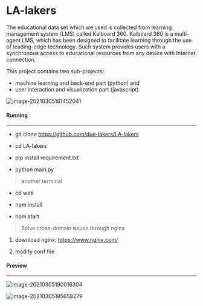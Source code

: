 # LA-lakers

The educational data set which we used is collected from learning management system (LMS) called Kalboard 360. Kalboard 360 is a multi-agent LMS, which has been designed to facilitate learning through the use of leading-edge technology. Such system provides users with a synchronous access to educational resources from any device with Internet connection.

This project contains two sub-projects: 

- machine learning and back-end part (python) and 
- user interaction and visualization part (javascript)

![image-20210305161452041](C:\Users\PC\AppData\Roaming\Typora\typora-user-images\image-20210305161452041.png)

#### Running

---

- git clone https://github.com/due-lakers/LA-lakers

- cd LA-lakers

- pip install requirement.txt

- python main.py

> another terminal

- cd web

- npm install

- npm start

> Solve cross-domain issues through nginx

1. download nginx: https://www.nginx.com/

2. modify conf file

#### Preview

---

![image-20210305190016304](C:\Users\PC\AppData\Roaming\Typora\typora-user-images\image-20210305190016304.png)

![image-20210305185658279](C:\Users\PC\AppData\Roaming\Typora\typora-user-images\image-20210305185658279.png)

